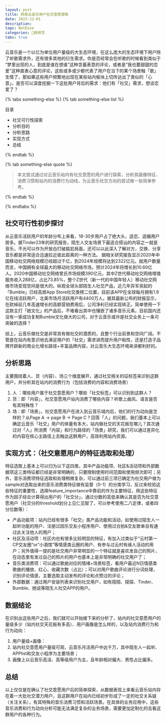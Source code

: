 ```yaml
---
layout: post
title: 网易云音乐用户社交意愿探索
date: 2023-12-01 
description: 
tags: NetEase
categories: 🌸碎碎念
tabs: true
---
```


云音乐是一个以亿为单位用户量级的大生态环境，在这么庞大的生态环境下用户除了听歌需求外，还有很多其他的衍生需求。你是否经常会在听歌的时候看到类似于 “梦里出现的人，到底是谁在想谁”这种含蓄表意的评论，或者是“我也要甜甜的恋爱”这种直表心意的评论，这些或多或少都代表了用户在当下的某个场景触「歌」生情了，那如果这些用户频繁地出现在某些站内板块上切传达出了类似的「心意」，是否可以深度挖掘一下这批用户背后的需求：他们有「社交」需求，想谈恋爱了？


{% tabs something-else %}
{% tab something-else list %}

目录
- 社交可行性探索
- 分析目的
- 分析思路
- 实现方式
- 总结

{% endtab %}

{% tab something-else quote %}

> 本文尝试通过对云音乐站内有社交意愿的用户进行探索，分析其画像特征、消费习惯和站内的消费行为动线，为云音乐社交方向的尝试做一些简单参考。

{% endtab %}

{% endtabs %}

## 社交可行性初步探讨
从云音乐活跃用户的年龄分布上来看，18-30岁用户占了绝大头，适恋、适婚用户居多。据Tinder23年的研究报告，陌生人交友场景下最适合搭讪的内容之一就是音乐，不光可以作为开放白打破尴尬局面，还可以以此深入了解对方，交换、分享音乐都是非常适合迅速拉近彼此距离的一种方法。
据相关研究报告显示2020年中国移动社交网络规模已经超过千亿，到2024年规模将达到2322亿元。就用户数量而言，中国拥有全球最大的移动社交网络市场，预计2024年将增长到10.60亿人。2020中国移动社交网络曾氏市场规模390亿元，其中Z世代移动社交网络增值服务收入288亿，占比73.85%，整个Z世代（新一代的中国年轻人）移动社交网络市场变现空间是很大的。纵观全球头部陌生人社交产品，近几年异军突起的「Bumble」已经高居App Store社交类榜二位置，目前该APP在全球每月拥有1.9亿在线活跃用户，北美市场月活跃用户有4400万人。据其最新公布的财报显示，在砍掉前几年高速增长的高额营销费用后，公司净利已经实现转正。简单使用一下这款主打「她文化」的产品后，不难看出其中也镶嵌了诸多音乐元素。目前国内还没有一家成功复制Bumble文化做大的公司，对于云音乐或许是社交业务上一条可突破的选择？

综上，云音乐做社交是非常具有做社交的潜质的，且整个行业前景和空间广阔。不管是在站内有意识地去满足用户的「社交」需求进而提升用户粘性，还是打造子品牌开辟新的商业化增长路径+丰富品牌内容，对云音乐大生态环境来讲都利好的。

## 分析思路
主要围绕着人、货（内容）、场三个维度展开，通过社交相关的征标签来识别这群用户，并分析其在站内的消费行为（包括消费的内容和消费场景）
1. 人 ：哪些用户属于社交意愿用户？哪些「社交标签」可以识别到这群人？
2. 货：即「内容」，社交意愿用户站内消费了哪些内容？听歌上曲风、语言是否有其特殊性？
3. 场：即「场景」，社交意愿用户在进入到云音乐域内后，他们的行为动向是怎样的？从Page A -> page B -> Page C ?
回答「人」的问题，我们基本上可以确定云音乐「社交」用户的体量有多大，站内做社交的天花板在哪儿？其次通过对「人」所消费「内容」和行为路径的「场景」研究，我们可以通过差异化的内容在核心主路径上去触达这群用户，高效利用站内资源。

## 实现方式：（社交意愿用户的特征选取和处理）
特征选取上基本上可以归为以下这四类，其中产品功能项、社区&活动项和外部数据项这三类特征都已经是非常明确的，只要限制使用时间范围和使用频次即可；另外，音乐消费项特征选取和处理稍微复杂，可以通过前三项已确定为社交用户做为sample对选取出来的音乐消费类特征做有监督（0-1）的分类学习，反过来校验这些特征的重要性，选择feature_importance中靠前的作为主要特征，用这些特征作为因子综合计算得出用户的「社交分」，通过分数的高低来确认其是否为社交意愿用户（社交分的threshold划分上见仁见智了，可以参考使用二八定律，或者四分位数等）：
- 产品功能项：站内已经有很多「社交」类产品功能和活动，如使用过陌生人一起听功能的用户、注册过因乐交友小程序用户、使用过合拍&交友歌单且有通过此关注他人的用户；
- 社区及活动项：社区内也有很多比较明显的特征，有加入过类似于“云村第一CP交友圈”or“小酒馆”等情感类云圈的用户、有参与过云村有缘人活动的用户；另外值得一提的是社交用户非常明显的一个特征就是喜欢发自己的照片，在动态里有发过自己的照片的用户也基本上是非常明确的社交用户了；
- 音乐类消费项：可以通过歌曲对应的情绪+场景标签，看用户最近N日情感类歌曲的播放、红心、收藏次数（占比）；可以对用户歌曲评论进行分词处理，识别评论情感，主要选取主动发布的评论和点赞过的评论；
- 外部数据：通过用户安装列表来识别社交用户，如有陌陌、探探、Tinder、Bumble、她说等陌生人社交APP的用户。

## 数据结论
在识别出这些用户之后，我们就可以开始接下来的分析了，站内的社交意愿用户的量级多少（站内社交天花板有多高）、用户画像是怎么样的，以及站内消费行为和行为动向：
1. 用户量级+画像：
2. 站内社交意愿用户量级可观，云音乐月活用户中达千万，其中陌生人一起听、APPlist和交友小程序为主要场景；
3. 画像上以云音乐高活、高等级用户为主，且年龄相对偏大、男性占比偏多。

## 总结
以上仅仅是在确认了社交意愿用户后的简单探索，从数据表现上来看云音乐站内存在着一大批社交潜力用户，且这群用户在站内已经初步形成了一定的社交关系链（关注关系），有其特殊的音乐消费习惯和活跃场景。在具体的业务应用中，这些音乐消费和行为动向分析可能无法满足复杂的业务场景，需要更加定制化的去看这群用户的各种行为。
